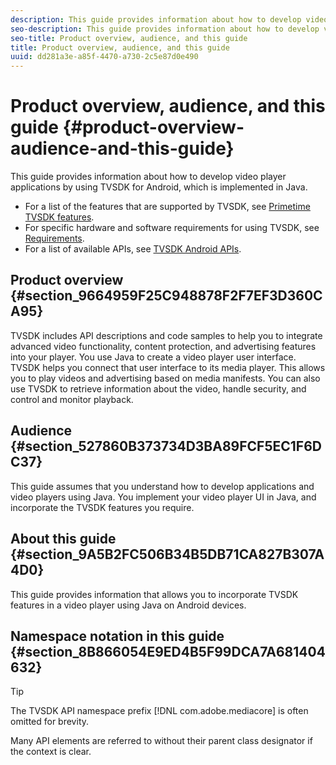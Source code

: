 ```yaml
---
description: This guide provides information about how to develop video player applications by using TVSDK for Android, which is implemented in Java.
seo-description: This guide provides information about how to develop video player applications by using TVSDK for Android, which is implemented in Java.
seo-title: Product overview, audience, and this guide
title: Product overview, audience, and this guide
uuid: dd281a3e-a85f-4470-a730-2c5e87d0e490
---
```


# Product overview, audience, and this guide {#product-overview-audience-and-this-guide}

This guide provides information about how to develop video player applications by using TVSDK for Android, which is implemented in Java.

<!--<a id="section_FC24E86A2E6442B8A3769160769BBDFA"></a>-->

* For a list of the features that are supported by TVSDK, see [Primetime TVSDK features](../../../tvsdk-3.0-for-android/android-3.0-introduction/overview-prod-audience-guide/android-3.0-overview-of-the-player.md). 
* For specific hardware and software requirements for using TVSDK, see [Requirements](../../../tvsdk-3.0-for-android/android-3.0-introduction/android-3.0-requirements.md). 
* For a list of available APIs, see [TVSDK Android APIs](https://help.adobe.com/en_US/primetime/api/psdk/javadoc_2.5/).

## Product overview {#section_9664959F25C948878F2F7EF3D360CA95}

TVSDK includes API descriptions and code samples to help you to integrate advanced video functionality, content protection, and advertising features into your player. You use Java to create a video player user interface. TVSDK helps you connect that user interface to its media player. This allows you to play videos and advertising based on media manifests. You can also use TVSDK to retrieve information about the video, handle security, and control and monitor playback.

## Audience {#section_527860B373734D3BA89FCF5EC1F6DC37}

This guide assumes that you understand how to develop applications and video players using Java. You implement your video player UI in Java, and incorporate the TVSDK features you require.

## About this guide {#section_9A5B2FC506B34B5DB71CA827B307A4D0}

This guide provides information that allows you to incorporate TVSDK features in a video player using Java on Android devices.

## Namespace notation in this guide {#section_8B866054E9ED4B5F99DCA7A681404632}

>[!TIP]
>
>The TVSDK API namespace prefix [!DNL com.adobe.mediacore] is often omitted for brevity. 
>
>Many API elements are referred to without their parent class designator if the context is clear.

